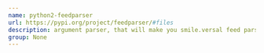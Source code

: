 ```yaml
---
name: python2-feedparser
url: https://pypi.org/project/feedparser/#files
description: argument parser, that will make you smile.versal feed parser, handles RSS 0.9x, RSS 1.0, RSS 2.0, CDF, Atom 0.3, and Atom 1.0 feeds. URL : https://pypi.org/project/feedparser/#files Groups : None
group: None
---
```

